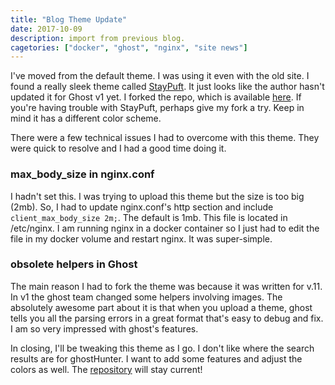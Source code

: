 ```yaml
---
title: "Blog Theme Update"
date: 2017-10-09
description: import from previous blog.
cagetories: ["docker", "ghost", "nginx", "site news"]
---
```

I've moved from the default theme. I was using it even with the old site. I found a really sleek theme called [StayPuft](https://github.com/dlecina/StayPuft). It just looks like the author hasn't updated it for Ghost v1 yet. I forked the repo, which is available [here](https://github.com/mikeruhl/StayPuft_frenetik). If you're having trouble with StayPuft, perhaps give my fork a try. Keep in mind it has a different color scheme.

There were a few technical issues I had to overcome with this theme. They were quick to resolve and I had a good time doing it.

### max_body_size in nginx.conf

I hadn't set this. I was trying to upload this theme but the size is too big (2mb). So, I had to update nginx.conf's http section and include `client_max_body_size 2m;`. The default is 1mb. This file is located in /etc/nginx. I am running nginx in a docker container so I just had to edit the file in my docker volume and restart nginx. It was super-simple.

### obsolete helpers in Ghost

The main reason I had to fork the theme was because it was written for v.11. In v1 the ghost team changed some helpers involving images. The absolutely awesome part about it is that when you upload a theme, ghost tells you all the parsing errors in a great format that's easy to debug and fix. I am so very impressed with ghost's features.

In closing, I'll be tweaking this theme as I go. I don't like where the search results are for ghostHunter. I want to add some features and adjust the colors as well. The [repository](https://github.com/mikeruhl/StayPuft_frenetik) will stay current!



